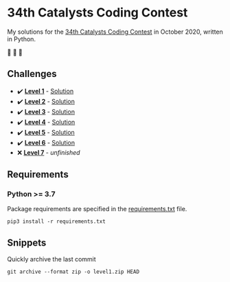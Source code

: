 # 34th Catalysts Coding Contest

My solutions for the [34th Catalysts Coding Contest](https://codingcontest.org/) in October 2020, written in Python.

:goat: :goat: :goat:

## Challenges

- :heavy_check_mark: **[Level 1](data/Level%201.pdf)** - [Solution](/../level1/src/contest.py)
- :heavy_check_mark: **[Level 2](data/Level%202.pdf)** - [Solution](/../level2/src/contest.py)
- :heavy_check_mark: **[Level 3](data/Level%203.pdf)** - [Solution](/../level3/src/contest.py)
- :heavy_check_mark: **[Level 4](data/Level%204.pdf)** - [Solution](/../level4/src/contest.py)
- :heavy_check_mark: **[Level 5](data/Level%205.pdf)** - [Solution](/../level5/src/contest.py)
- :heavy_check_mark: **[Level 6](data/Level%206.pdf)** - [Solution](/../level6/src/contest.py)
- :x: **[Level 7](data/Level%207.pdf)** - *unfinished*

## Requirements

### Python >= 3.7

Package requirements are specified in the [requirements.txt](requirements.txt) file.

```
pip3 install -r requirements.txt
```

## Snippets

Quickly archive the last commit

```
git archive --format zip -o level1.zip HEAD
```
